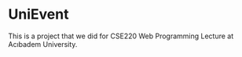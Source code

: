 # UniEvent
This is a project that we did for CSE220 Web Programming Lecture at Acıbadem University.

